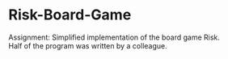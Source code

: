 # Risk-Board-Game
Assignment:
Simplified implementation of the board game Risk. 
<br>
Half of the program was written by a colleague.

